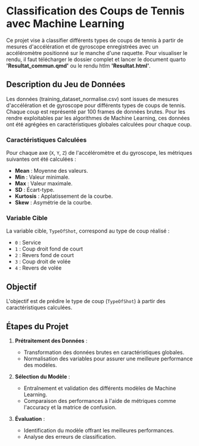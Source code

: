 # Classification des Coups de Tennis avec Machine Learning

Ce projet vise à classifier différents types de coups de tennis à partir de mesures d'accélération et de gyroscope enregistrées avec un accéléromètre positionné sur le manche d'une raquette.
Pour visualiser le rendu, il faut télécharger le dossier complet et lancer le document quarto **'Resultat_commun.qmd'** ou le rendu htlm **'Resultat.html'**.

## Description du Jeu de Données

Les données (training_dataset_normalise.csv) sont issues de mesures d'accélération et de gyroscope pour différents types de coups de tennis. Chaque coup est représenté par 100 frames de données brutes. Pour les rendre exploitables par les algorithmes de Machine Learning, ces données ont été agrégées en caractéristiques globales calculées pour chaque coup.

### Caractéristiques Calculées

Pour chaque axe (`X`, `Y`, `Z`) de l'accéléromètre et du gyroscope, les métriques suivantes ont été calculées :

- **Mean** : Moyenne des valeurs.
- **Min** : Valeur minimale.
- **Max** : Valeur maximale.
- **SD** : Écart-type.
- **Kurtosis** : Applatissement de la courbe.
- **Skew** : Asymétrie de la courbe.

### Variable Cible

La variable cible, `TypeOfShot`, correspond au type de coup réalisé :
- `0` : Service
- `1` : Coup droit fond de court
- `2` : Revers fond de court
- `3` : Coup droit de volée
- `4` : Revers de volée

## Objectif

L'objectif est de prédire le type de coup (`TypeOfShot`) à partir des caractéristiques calculées.

## Étapes du Projet

1. **Prétraitement des Données** :
   - Transformation des données brutes en caractéristiques globales.
   - Normalisation des variables pour assurer une meilleure performance des modèles.

2. **Sélection du Modèle** :
   - Entraînement et validation des différents modèles de Machine Learning.
   - Comparaison des performances à l'aide de métriques comme l'accuracy et la matrice de confusion.

3. **Évaluation** :
   - Identification du modèle offrant les meilleures performances.
   - Analyse des erreurs de classification.

